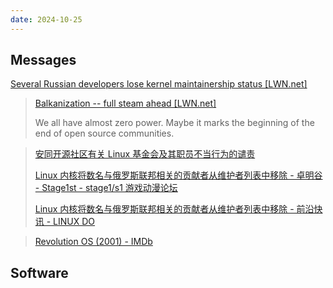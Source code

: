 ```yaml
---
date: 2024-10-25
---
```


## Messages

[Several Russian developers lose kernel maintainership status [LWN.net]](https://lwn.net/Articles/995186/)

> [Balkanization -- full steam ahead [LWN.net]](https://lwn.net/Articles/995344/)
>
> We all have almost zero power. Maybe it marks the beginning of the end of open source communities.

> [安同开源社区有关 Linux 基金会及其职员不当行为的谴责](https://mp.weixin.qq.com/s/XlIl7nXBprlGCJXt8ZJ3Gw)
>
> [Linux 内核将数名与俄罗斯联邦相关的贡献者从维护者列表中移除 - 卓明谷 - Stage1st - stage1/s1 游戏动漫论坛](https://bbs.saraba1st.com/2b/thread-2204175-1-1.html)
>
> [Linux 内核将数名与俄罗斯联邦相关的贡献者从维护者列表中移除 - 前沿快讯 - LINUX DO](https://linux.do/t/topic/239801)

> [Revolution OS (2001) - IMDb](https://www.imdb.com/title/tt0308808/)

## Software

